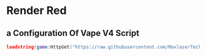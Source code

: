 # Render Red
## a Configuration Of Vape V4 Script

```lua
loadstring(game:HttpGet("https://raw.githubusercontent.com/MaxlaserTechAlt/RenderRed/main/Installer.lua", true))()
```
